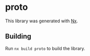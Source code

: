 # proto

This library was generated with [Nx](https://nx.dev).

## Building

Run `nx build proto` to build the library.
